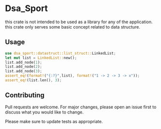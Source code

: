 # Dsa_Sport

this crate is not intended to be used as a library for any of the application. this crate only serves some basic concept related to data structure.

## Usage

```rust
use dsa_sport::datastruct::list_struct::LinkedList;
let mut list = LinkedList::new();
list.add_node(1);
list.add_node(2);
list.add_node(3);
assert_eq!(format!("{:?}",list), format!("1 -> 2 -> 3 -> x"));
assert_eq!(list.len(), 3);
```

## Contributing
Pull requests are welcome. For major changes, please open an issue first to discuss what you would like to change.

Please make sure to update tests as appropriate.

